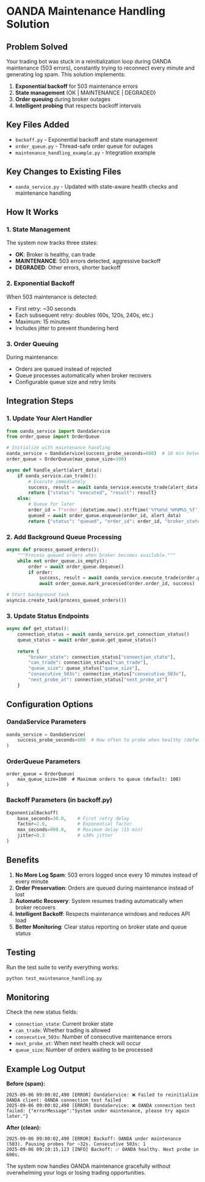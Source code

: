 # OANDA Maintenance Handling Solution

## Problem Solved

Your trading bot was stuck in a reinitialization loop during OANDA maintenance (503 errors), constantly trying to reconnect every minute and generating log spam. This solution implements:

1. **Exponential backoff** for 503 maintenance errors
2. **State management** (OK | MAINTENANCE | DEGRADED)
3. **Order queuing** during broker outages
4. **Intelligent probing** that respects backoff intervals

## Key Files Added

- `backoff.py` - Exponential backoff and state management
- `order_queue.py` - Thread-safe order queue for outages
- `maintenance_handling_example.py` - Integration example

## Key Changes to Existing Files

- `oanda_service.py` - Updated with state-aware health checks and maintenance handling

## How It Works

### 1. State Management

The system now tracks three states:
- **OK**: Broker is healthy, can trade
- **MAINTENANCE**: 503 errors detected, aggressive backoff
- **DEGRADED**: Other errors, shorter backoff

### 2. Exponential Backoff

When 503 maintenance is detected:
- First retry: ~30 seconds
- Each subsequent retry: doubles (60s, 120s, 240s, etc.)
- Maximum: 15 minutes
- Includes jitter to prevent thundering herd

### 3. Order Queuing

During maintenance:
- Orders are queued instead of rejected
- Queue processes automatically when broker recovers
- Configurable queue size and retry limits

## Integration Steps

### 1. Update Your Alert Handler

```python
from oanda_service import OandaService
from order_queue import OrderQueue

# Initialize with maintenance handling
oanda_service = OandaService(success_probe_seconds=600)  # 10 min between healthy probes
order_queue = OrderQueue(max_queue_size=100)

async def handle_alert(alert_data):
    if oanda_service.can_trade():
        # Execute immediately
        success, result = await oanda_service.execute_trade(alert_data)
        return {"status": "executed", "result": result}
    else:
        # Queue for later
        order_id = f"order_{datetime.now().strftime('%Y%m%d_%H%M%S_%f')}"
        queued = await order_queue.enqueue(order_id, alert_data)
        return {"status": "queued", "order_id": order_id, "broker_state": oanda_service.connection_state.state}
```

### 2. Add Background Queue Processing

```python
async def process_queued_orders():
    """Process queued orders when broker becomes available."""
    while not order_queue.is_empty():
        order = await order_queue.dequeue()
        if order:
            success, result = await oanda_service.execute_trade(order.payload)
            await order_queue.mark_processed(order.order_id, success)

# Start background task
asyncio.create_task(process_queued_orders())
```

### 3. Update Status Endpoints

```python
async def get_status():
    connection_status = await oanda_service.get_connection_status()
    queue_status = await order_queue.get_queue_status()
    
    return {
        "broker_state": connection_status["connection_state"],
        "can_trade": connection_status["can_trade"],
        "queue_size": queue_status["queue_size"],
        "consecutive_503s": connection_status["consecutive_503s"],
        "next_probe_at": connection_status["next_probe_at"]
    }
```

## Configuration Options

### OandaService Parameters

```python
oanda_service = OandaService(
    success_probe_seconds=600  # How often to probe when healthy (default: 10 min)
)
```

### OrderQueue Parameters

```pythondfi
order_queue = OrderQueue(
    max_queue_size=100  # Maximum orders to queue (default: 100)
)
```

### Backoff Parameters (in backoff.py)

```python
ExponentialBackoff(
    base_seconds=30.0,    # First retry delay
    factor=2.0,           # Exponential factor
    max_seconds=900.0,    # Maximum delay (15 min)
    jitter=0.3            # ±30% jitter
)
```

## Benefits

1. **No More Log Spam**: 503 errors logged once every 10 minutes instead of every minute
2. **Order Preservation**: Orders are queued during maintenance instead of lost
3. **Automatic Recovery**: System resumes trading automatically when broker recovers
4. **Intelligent Backoff**: Respects maintenance windows and reduces API load
5. **Better Monitoring**: Clear status reporting on broker state and queue status

## Testing

Run the test suite to verify everything works:

```bash
python test_maintenance_handling.py
```

## Monitoring

Check the new status fields:
- `connection_state`: Current broker state
- `can_trade`: Whether trading is allowed
- `consecutive_503s`: Number of consecutive maintenance errors
- `next_probe_at`: When next health check will occur
- `queue_size`: Number of orders waiting to be processed

## Example Log Output

**Before (spam):**
```
2025-09-06 09:00:02,490 [ERROR] OandaService: ❌ Failed to reinitialize OANDA client: OANDA connection test failed
2025-09-06 09:00:02,490 [ERROR] OandaService: ❌ OANDA connection test failed: {"errorMessage":"System under maintenance, please try again later."}
```

**After (clean):**
```
2025-09-06 09:00:02,490 [ERROR] Backoff: OANDA under maintenance (503). Pausing probes for ~32s. Consecutive 503s: 1
2025-09-06 09:10:15,123 [INFO] Backoff: ✅ OANDA healthy. Next probe in 600s.
```

The system now handles OANDA maintenance gracefully without overwhelming your logs or losing trading opportunities.

